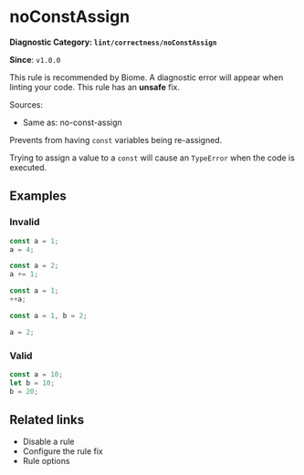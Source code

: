 # noConstAssign

**Diagnostic Category: `lint/correctness/noConstAssign`**

**Since**: `v1.0.0`

This rule is recommended by Biome. A diagnostic error will appear when linting your code.
This rule has an **unsafe** fix.

Sources: 
- Same as: no-const-assign

Prevents from having `const` variables being re-assigned.

Trying to assign a value to a `const` will cause an `TypeError` when the code is executed.

## Examples

### Invalid

```js
const a = 1;
a = 4;
```

```js
const a = 2;
a += 1;
```

```js
const a = 1;
++a;
```

```js
const a = 1, b = 2;

a = 2;
```

### Valid

```js
const a = 10;
let b = 10;
b = 20;
```

## Related links

- Disable a rule
- Configure the rule fix
- Rule options